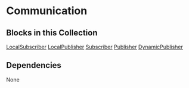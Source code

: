 Communication
=============

Blocks in this Collection
---
[LocalSubscriber](docs/local_subscriber.md)
[LocalPublisher](docs/local_publisher.md)
[Subscriber](docs/subscriber.md)
[Publisher](docs/publisher.md)
[DynamicPublisher](docs/DynamicPublisher.md)

Dependencies
---
None
